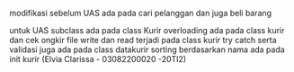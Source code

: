 modifikasi sebelum UAS ada pada cari pelanggan dan juga beli barang 


untuk UAS 
subclass ada pada class Kurir
overloading ada pada class kurir dan cek ongkir
file write dan read terjadi pada class kurir
try catch serta validasi juga ada pada class datakurir
sorting berdasarkan nama ada pada init kurir
(Elvia Clarissa - 03082200020 -20TI2)
